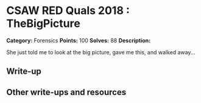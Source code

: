 
# CSAW RED Quals 2018 : TheBigPicture

**Category:** Forensics
**Points:** 100
**Solves:** 88
**Description:**

She just told me to look at the big picture, gave me this, and walked away...

## Write-up

## Other write-ups and resources


